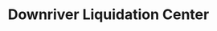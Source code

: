 ---
title: "Downriver Liquidation Center"
url: /brownstown-township/downriver-liquidation-center/
shop: appliance
---